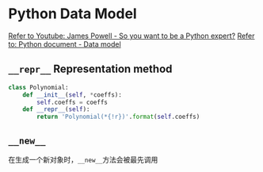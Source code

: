 # Python Data Model

[Refer to Youtube: James Powell - So you want to be a Python expert?](https://www.youtube.com/watch?v=cKPlPJyQrt4)
[Refer to: Python document - Data model](https://docs.python.org/3/reference/datamodel.html)


## `__repr__` Representation method


```py
class Polynomial:
    def __init__(self, *coeffs):
        self.coeffs = coeffs
    def __repr__(self):
        return 'Polynomial(*{!r})'.format(self.coeffs)
```


## `__new__`

在生成一个新对象时，`__new__`方法会被最先调用